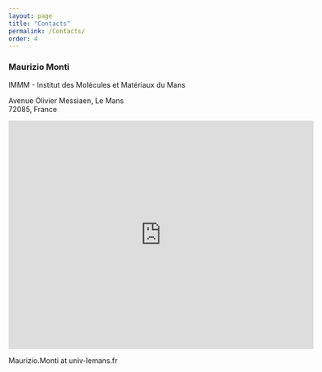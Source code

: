 ```yaml
---
layout: page
title: "Contacts"
permalink: /Contacts/
order: 4
---
```


<h3>Maurizio Monti</h3>
<p>
IMMM - Institut des Molécules et Matériaux du Mans  <br/>

Avenue Olivier Messiaen, Le Mans <br/>
72085, France
</p>

<iframe src="https://www.google.com/maps/embed?pb=!1m14!1m8!1m3!1d10675.562695013235!2d0.1618874!3d48.015822!3m2!1i1024!2i768!4f13.1!3m3!1m2!1s0x47e2861ea1875dc5%3A0x7e68002e2d315274!2sIMMM%2C%20Institut%20des%20Mol%C3%A9cules%20et%20Mat%C3%A9riaux%20du%20Mans!5e0!3m2!1sen!2sfr!4v1699024388086!5m2!1sen!2sfr" width="600" height="450" style="border:0;" allowfullscreen="" loading="lazy" referrerpolicy="no-referrer-when-downgrade"></iframe>


<p>
Maurizio.Monti at univ-lemans.fr
</p>